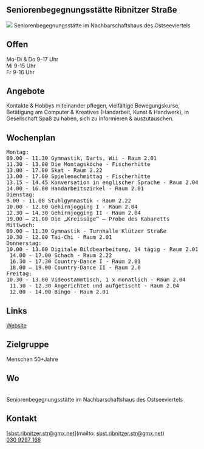 ## Seniorenbegegnungsstätte Ribnitzer Straße
<img id="topmedia" src="Begegnungsstaetten/images/Ribnitzer Str.jpg" />
Seniorenbegegnungsstätte im Nachbarschaftshaus des Ostseeviertels<br>

## Offen
Mo-Di & Do 9-17 Uhr<br>
Mi 9-15 Uhr<br>
Fr 9-16 Uhr<br>
## Angebote
Kontakte & Hobbys miteinander pflegen, vielfältige Bewegungskurse, Betätigung am Computer & Kreatives (Handarbeit, Kunst & Handwerk), in Gesellschaft Spaß zu haben, sich zu informieren & auszutauschen.
## Wochenplan
<pre id="weeklyschedule">
Montag:
09.00 - 11.30 Gymnastik, Darts, Wii - Raum 2.01
11.30 - 13.00 Die Montagsköche - Fischerhütte
13.00 - 17.00 Skat - Raum 2.22
13.00 - 17.00 Spielenachmittag - Fischerhütte
13.15 - 14.45 Konversation in englischer Sprache - Raum 2.04
14.00 - 16.00 Handarbeitszirkel - Raum 2.01 
Dienstag:
9.00 - 11.00 Stuhlgymnastik - Raum 2.22
10.00 - 12.00 Gehirnjogging I - Raum 2.04
12.30 – 14.30 Gehirnjogging II - Raum 2.04
19.00 – 21.00 Die „Kreissäge“ – Probe des Kabaretts
Mittwoch:
09.00 – 11.30 Gymnastik - Turnhalle Klützer Straße
10.30 - 12.00 Tai-Chi - Raum 2.01
Donnerstag:
10.00 - 13.00 Digitale Bildbearbeitung, 14 tägig - Raum 2.01
 14.00 - 17.00 Schach - Raum 2.22
 16.30 - 17.30 Country-Dance I - Raum 2.01
 18.00 – 19.00 Country-Dance II - Raum 2.0
Freitag:
10.30 - 13.00 Videostammtisch, 1 x monatlich - Raum 2.04
 11.30 - 12.30 Angerichtet und aufgetischt - Raum 2.04
 12.00 - 14.00 Bingo - Raum 2.01
</pre>

## Links
<a target="_blank" href="https://www.vav-hhausen.de/SBS-Ribnitzer-Stra%C3%9Fe/sbst-ribnitzer-start.html">Website</a>

## Zielgruppe
Menschen 50+Jahre

## Wo
<div id="gmap"></div>
<script>window.onload = showMap('Ribnitzer Straße 1 b, 13051 Berlin', 0, 'gmap_mini')</script><br>
Seniorenbegegnungsstätte im Nachbarschaftshaus des Ostseeviertels

## Kontakt
[sbst.ribnitzer.str@gmx.net](mailto: sbst.ribnitzer.str@gmx.net)<br>
<a href="tel:++49 309297168 "> 030 9297 168 </a>

